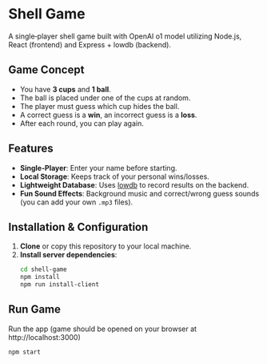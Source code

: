 # Shell Game

A single‐player shell game built with OpenAI o1 model utilizing Node.js, React (frontend) and Express + lowdb (backend).

## Game Concept

- You have **3 cups** and **1 ball**.  
- The ball is placed under one of the cups at random.  
- The player must guess which cup hides the ball.  
- A correct guess is a **win**, an incorrect guess is a **loss**.  
- After each round, you can play again.

## Features

- **Single‐Player**: Enter your name before starting.  
- **Local Storage**: Keeps track of your personal wins/losses.  
- **Lightweight Database**: Uses [lowdb](https://github.com/typicode/lowdb) to record results on the backend.  
- **Fun Sound Effects**: Background music and correct/wrong guess sounds (you can add your own `.mp3` files).  

## Installation & Configuration

1. **Clone** or copy this repository to your local machine.
2. **Install server dependencies**:
   ```bash
   cd shell-game
   npm install
   npm run install-client

## Run Game

Run the app  (game should be opened on your browser at http://localhost:3000)

  ```bash
npm start
